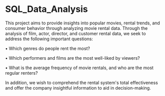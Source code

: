 # SQL_Data_Analysis

This project aims to provide insights into popular movies, rental trends, and consumer behavior through analyzing movie rental data. Through the analysis of film, actor, director, and customer rental data, we seek to address the following important questions:

•	Which genres do people rent the most?

•	Which performers and films are the most well-liked by viewers?

•	What is the average frequency of movie rentals, and who are the most regular renters?

In addition, we wish to comprehend the rental system's total effectiveness and offer the company insightful information to aid in decision-making.
